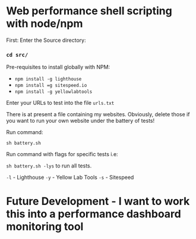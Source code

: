 # Web performance shell scripting with node/npm

First: Enter the Source directory:
### `cd src/` 

Pre-requisites to install globally with NPM:

* `npm install -g lighthouse`
* `npm install =g sitespeed.io`
* `npm install -g yellowlabtools` 

Enter your URLs to test into the file `urls.txt`

There is at present a file containing my websites. Obviously, delete those if you want to run your own website under the battery of tests!

Run command:

`sh battery.sh`

Run command with flags for specific tests i.e:

`sh battery.sh -lys` to run all tests.

`-l` - Lighthouse
`-y` - Yellow Lab Tools
`-s` - Sitespeed

# Future Development - I want to work this into a performance dashboard monitoring tool
